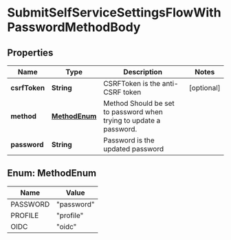 

# SubmitSelfServiceSettingsFlowWithPasswordMethodBody


## Properties

Name | Type | Description | Notes
------------ | ------------- | ------------- | -------------
**csrfToken** | **String** | CSRFToken is the anti-CSRF token |  [optional]
**method** | [**MethodEnum**](#MethodEnum) | Method  Should be set to password when trying to update a password. | 
**password** | **String** | Password is the updated password | 



## Enum: MethodEnum

Name | Value
---- | -----
PASSWORD | &quot;password&quot;
PROFILE | &quot;profile&quot;
OIDC | &quot;oidc&quot;



